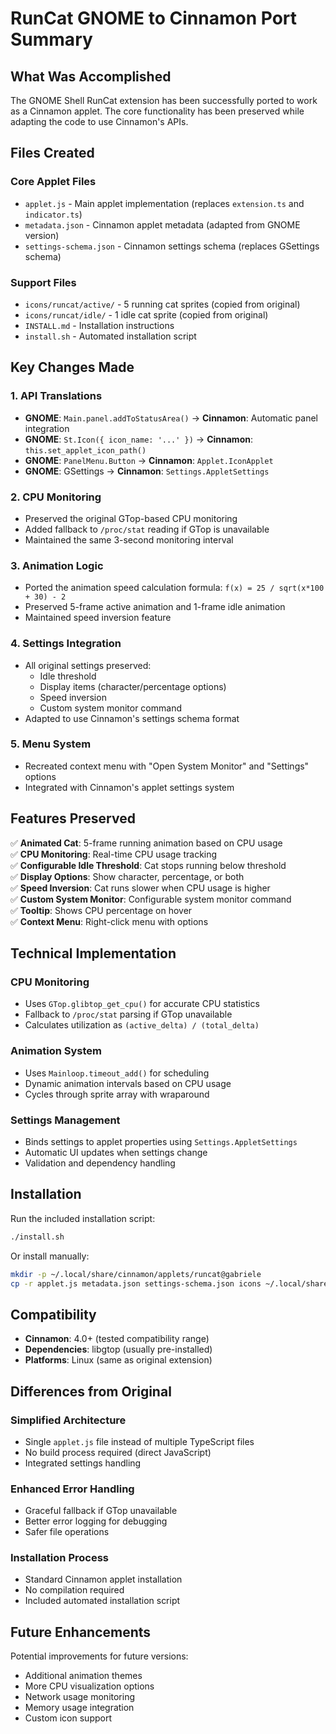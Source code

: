 # RunCat GNOME to Cinnamon Port Summary

## What Was Accomplished

The GNOME Shell RunCat extension has been successfully ported to work as a Cinnamon applet. The core functionality has been preserved while adapting the code to use Cinnamon's APIs.

## Files Created

### Core Applet Files
- `applet.js` - Main applet implementation (replaces `extension.ts` and `indicator.ts`)
- `metadata.json` - Cinnamon applet metadata (adapted from GNOME version)
- `settings-schema.json` - Cinnamon settings schema (replaces GSettings schema)

### Support Files
- `icons/runcat/active/` - 5 running cat sprites (copied from original)
- `icons/runcat/idle/` - 1 idle cat sprite (copied from original)
- `INSTALL.md` - Installation instructions
- `install.sh` - Automated installation script

## Key Changes Made

### 1. API Translations
- **GNOME**: `Main.panel.addToStatusArea()` → **Cinnamon**: Automatic panel integration
- **GNOME**: `St.Icon({ icon_name: '...' })` → **Cinnamon**: `this.set_applet_icon_path()`
- **GNOME**: `PanelMenu.Button` → **Cinnamon**: `Applet.IconApplet`
- **GNOME**: GSettings → **Cinnamon**: `Settings.AppletSettings`

### 2. CPU Monitoring
- Preserved the original GTop-based CPU monitoring
- Added fallback to `/proc/stat` reading if GTop is unavailable
- Maintained the same 3-second monitoring interval

### 3. Animation Logic
- Ported the animation speed calculation formula: `f(x) = 25 / sqrt(x*100 + 30) - 2`
- Preserved 5-frame active animation and 1-frame idle animation
- Maintained speed inversion feature

### 4. Settings Integration
- All original settings preserved:
  - Idle threshold
  - Display items (character/percentage options)
  - Speed inversion
  - Custom system monitor command
- Adapted to use Cinnamon's settings schema format

### 5. Menu System
- Recreated context menu with "Open System Monitor" and "Settings" options
- Integrated with Cinnamon's applet settings system

## Features Preserved

✅ **Animated Cat**: 5-frame running animation based on CPU usage  
✅ **CPU Monitoring**: Real-time CPU usage tracking  
✅ **Configurable Idle Threshold**: Cat stops running below threshold  
✅ **Display Options**: Show character, percentage, or both  
✅ **Speed Inversion**: Cat runs slower when CPU usage is higher  
✅ **Custom System Monitor**: Configurable system monitor command  
✅ **Tooltip**: Shows CPU percentage on hover  
✅ **Context Menu**: Right-click menu with options  

## Technical Implementation

### CPU Monitoring
- Uses `GTop.glibtop_get_cpu()` for accurate CPU statistics
- Fallback to `/proc/stat` parsing if GTop unavailable
- Calculates utilization as `(active_delta) / (total_delta)`

### Animation System
- Uses `Mainloop.timeout_add()` for scheduling
- Dynamic animation intervals based on CPU usage
- Cycles through sprite array with wraparound

### Settings Management
- Binds settings to applet properties using `Settings.AppletSettings`
- Automatic UI updates when settings change
- Validation and dependency handling

## Installation

Run the included installation script:
```bash
./install.sh
```

Or install manually:
```bash
mkdir -p ~/.local/share/cinnamon/applets/runcat@gabriele
cp -r applet.js metadata.json settings-schema.json icons ~/.local/share/cinnamon/applets/runcat@gabriele/
```

## Compatibility

- **Cinnamon**: 4.0+ (tested compatibility range)
- **Dependencies**: libgtop (usually pre-installed)
- **Platforms**: Linux (same as original extension)

## Differences from Original

### Simplified Architecture
- Single `applet.js` file instead of multiple TypeScript files
- No build process required (direct JavaScript)
- Integrated settings handling

### Enhanced Error Handling
- Graceful fallback if GTop unavailable
- Better error logging for debugging
- Safer file operations

### Installation Process
- Standard Cinnamon applet installation
- No compilation required
- Included automated installation script

## Future Enhancements

Potential improvements for future versions:
- Additional animation themes
- More CPU visualization options
- Network usage monitoring
- Memory usage integration
- Custom icon support 